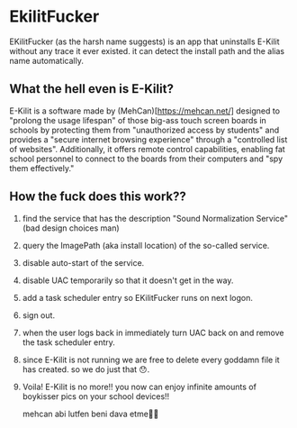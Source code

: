 # EkilitFucker
EKilitFucker (as the harsh name suggests) is an app that uninstalls E-Kilit without any trace it ever existed.
it can detect the install path and the alias name automatically.

## What the hell even is E-Kilit?
E-Kilit is a software made by (MehCan)[https://mehcan.net/] designed to "prolong the usage lifespan" of those big-ass touch screen boards in schools by protecting them from "unauthorized access by students" and provides a "secure internet browsing experience" through a "controlled list of websites". Additionally, it offers remote control capabilities, enabling fat school personnel to connect to the boards from their computers and "spy them effectively."

## How the fuck does this work??
1. find the service that has the description "Sound Normalization Service" (bad design choices man)
2. query the ImagePath (aka install location) of the so-called service.
3. disable auto-start of the service.
4. disable UAC temporarily so that it doesn't get in the way.
5. add a task scheduler entry so EKilitFucker runs on next logon.
6. sign out.
7. when the user logs back in immediately turn UAC back on and remove the task scheduler entry.
8. since E-Kilit is not running we are free to delete every goddamn file it has created. so we do just that 😯.
9. Voila! E-Kilit is no more!! you now can enjoy infinite amounts of boykisser pics on your school devices!!

   mehcan abi lutfen beni dava etme🥺🥺 
